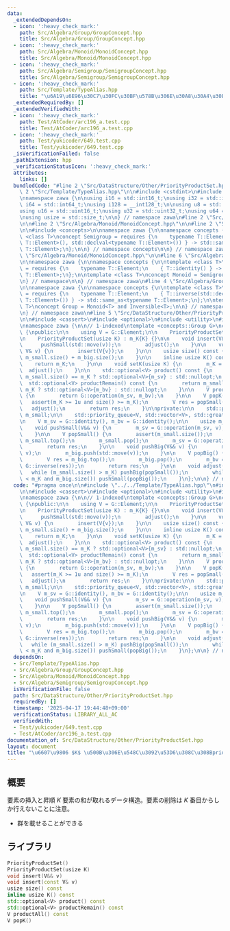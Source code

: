 ```yaml
---
data:
  _extendedDependsOn:
  - icon: ':heavy_check_mark:'
    path: Src/Algebra/Group/GroupConcept.hpp
    title: Src/Algebra/Group/GroupConcept.hpp
  - icon: ':heavy_check_mark:'
    path: Src/Algebra/Monoid/MonoidConcept.hpp
    title: Src/Algebra/Monoid/MonoidConcept.hpp
  - icon: ':heavy_check_mark:'
    path: Src/Algebra/Semigroup/SemigroupConcept.hpp
    title: Src/Algebra/Semigroup/SemigroupConcept.hpp
  - icon: ':heavy_check_mark:'
    path: Src/Template/TypeAlias.hpp
    title: "\u6A19\u6E96\u30C7\u30FC\u30BF\u578B\u306E\u30A8\u30A4\u30EA\u30A2\u30B9"
  _extendedRequiredBy: []
  _extendedVerifiedWith:
  - icon: ':heavy_check_mark:'
    path: Test/AtCoder/arc196_a.test.cpp
    title: Test/AtCoder/arc196_a.test.cpp
  - icon: ':heavy_check_mark:'
    path: Test/yukicoder/649.test.cpp
    title: Test/yukicoder/649.test.cpp
  _isVerificationFailed: false
  _pathExtension: hpp
  _verificationStatusIcon: ':heavy_check_mark:'
  attributes:
    links: []
  bundledCode: "#line 2 \"Src/DataStructure/Other/PriorityProductSet.hpp\"\n\n#line\
    \ 2 \"Src/Template/TypeAlias.hpp\"\n\n#include <cstdint>\n#include <cstddef>\n\
    \nnamespace zawa {\n\nusing i16 = std::int16_t;\nusing i32 = std::int32_t;\nusing\
    \ i64 = std::int64_t;\nusing i128 = __int128_t;\n\nusing u8 = std::uint8_t;\n\
    using u16 = std::uint16_t;\nusing u32 = std::uint32_t;\nusing u64 = std::uint64_t;\n\
    \nusing usize = std::size_t;\n\n} // namespace zawa\n#line 2 \"Src/Algebra/Group/GroupConcept.hpp\"\
    \n\n#line 2 \"Src/Algebra/Monoid/MonoidConcept.hpp\"\n\n#line 2 \"Src/Algebra/Semigroup/SemigroupConcept.hpp\"\
    \n\n#include <concepts>\n\nnamespace zawa {\n\nnamespace concepts {\n\ntemplate\
    \ <class T>\nconcept Semigroup = requires {\n    typename T::Element;\n    { T::operation(std::declval<typename\
    \ T::Element>(), std::declval<typename T::Element>()) } -> std::same_as<typename\
    \ T::Element>;\n};\n\n} // namespace concepts\n\n} // namespace zawa\n#line 4\
    \ \"Src/Algebra/Monoid/MonoidConcept.hpp\"\n\n#line 6 \"Src/Algebra/Monoid/MonoidConcept.hpp\"\
    \n\nnamespace zawa {\n\nnamespace concepts {\n\ntemplate <class T>\nconcept Identitiable\
    \ = requires {\n    typename T::Element;\n    { T::identity() } -> std::same_as<typename\
    \ T::Element>;\n};\n\ntemplate <class T>\nconcept Monoid = Semigroup<T> and Identitiable<T>;\n\
    \n} // namespace\n\n} // namespace zawa\n#line 4 \"Src/Algebra/Group/GroupConcept.hpp\"\
    \n\nnamespace zawa {\n\nnamespace concepts {\n\ntemplate <class T>\nconcept Inversible\
    \ = requires {\n    typename T::Element;\n    { T::inverse(std::declval<typename\
    \ T::Element>()) } -> std::same_as<typename T::Element>;\n};\n\ntemplate <class\
    \ T>\nconcept Group = Monoid<T> and Inversible<T>;\n\n} // namespace Concept\n\
    \n} // namespace zawa\n#line 5 \"Src/DataStructure/Other/PriorityProductSet.hpp\"\
    \n\n#include <cassert>\n#include <optional>\n#include <utility>\n#include <queue>\n\
    \nnamespace zawa {\n\n// 1-indexed\ntemplate <concepts::Group G>\nclass PriorityProductSet\
    \ {\npublic:\n\n    using V = G::Element;\n\n    PriorityProductSet() = default;\n\
    \n    PriorityProductSet(usize K) : m_K{K} {}\n\n    void insert(V&& v) {\n  \
    \      pushSmall(std::move(v));\n        adjust();\n    }\n\n    void insert(const\
    \ V& v) {\n        insert(V{v});\n    }\n\n    usize size() const {\n        return\
    \ m_small.size() + m_big.size();\n    }\n\n    inline usize K() const {\n    \
    \    return m_K;\n    }\n\n    void setK(usize K) {\n        m_K = K;\n      \
    \  adjust();\n    }\n\n    std::optional<V> product() const {\n        return\
    \ m_small.size() == m_K ? std::optional<V>{m_sv} : std::nullopt;\n    }\n\n  \
    \  std::optional<V> productRemain() const {\n        return m_small.size() ==\
    \ m_K ? std::optional<V>{m_bv} : std::nullopt;\n    }\n\n    V productAll() const\
    \ {\n        return G::operation(m_sv, m_bv);\n    }\n\n    V popK() {\n     \
    \   assert(m_K >= 1u and size() >= m_K);\n        V res = popSmall(); \n     \
    \   adjust();\n        return res;\n    }\n\nprivate:\n\n    std::priority_queue<V>\
    \ m_small;\n\n    std::priority_queue<V, std::vector<V>, std::greater<V>> m_big;\n\
    \n    V m_sv = G::identity(), m_bv = G::identity();\n\n    usize m_K = 0;\n\n\
    \    void pushSmall(V&& v) {\n        m_sv = G::operation(m_sv, v);\n        m_small.push(std::move(v));\n\
    \    }\n\n    V popSmall() {\n        assert(m_small.size());\n        V res =\
    \ m_small.top();\n        m_small.pop();\n        m_sv = G::operation(m_sv, G::inverse(res));\n\
    \        return res;\n    }\n\n    void pushBig(V&& v) {\n        m_bv = G::operation(m_bv,\
    \ v);\n        m_big.push(std::move(v));\n    }\n\n    V popBig() {\n        assert(m_big.size());\n\
    \        V res = m_big.top();\n        m_big.pop();\n        m_bv = G::operation(m_bv,\
    \ G::inverse(res));\n        return res;\n    }\n\n    void adjust() {\n     \
    \   while (m_small.size() > m_K) pushBig(popSmall());\n        while (m_small.size()\
    \ < m_K and m_big.size()) pushSmall(popBig());\n    }\n};\n\n} // namespace zawa\n"
  code: "#pragma once\n\n#include \"../../Template/TypeAlias.hpp\"\n#include \"../../Algebra/Group/GroupConcept.hpp\"\
    \n\n#include <cassert>\n#include <optional>\n#include <utility>\n#include <queue>\n\
    \nnamespace zawa {\n\n// 1-indexed\ntemplate <concepts::Group G>\nclass PriorityProductSet\
    \ {\npublic:\n\n    using V = G::Element;\n\n    PriorityProductSet() = default;\n\
    \n    PriorityProductSet(usize K) : m_K{K} {}\n\n    void insert(V&& v) {\n  \
    \      pushSmall(std::move(v));\n        adjust();\n    }\n\n    void insert(const\
    \ V& v) {\n        insert(V{v});\n    }\n\n    usize size() const {\n        return\
    \ m_small.size() + m_big.size();\n    }\n\n    inline usize K() const {\n    \
    \    return m_K;\n    }\n\n    void setK(usize K) {\n        m_K = K;\n      \
    \  adjust();\n    }\n\n    std::optional<V> product() const {\n        return\
    \ m_small.size() == m_K ? std::optional<V>{m_sv} : std::nullopt;\n    }\n\n  \
    \  std::optional<V> productRemain() const {\n        return m_small.size() ==\
    \ m_K ? std::optional<V>{m_bv} : std::nullopt;\n    }\n\n    V productAll() const\
    \ {\n        return G::operation(m_sv, m_bv);\n    }\n\n    V popK() {\n     \
    \   assert(m_K >= 1u and size() >= m_K);\n        V res = popSmall(); \n     \
    \   adjust();\n        return res;\n    }\n\nprivate:\n\n    std::priority_queue<V>\
    \ m_small;\n\n    std::priority_queue<V, std::vector<V>, std::greater<V>> m_big;\n\
    \n    V m_sv = G::identity(), m_bv = G::identity();\n\n    usize m_K = 0;\n\n\
    \    void pushSmall(V&& v) {\n        m_sv = G::operation(m_sv, v);\n        m_small.push(std::move(v));\n\
    \    }\n\n    V popSmall() {\n        assert(m_small.size());\n        V res =\
    \ m_small.top();\n        m_small.pop();\n        m_sv = G::operation(m_sv, G::inverse(res));\n\
    \        return res;\n    }\n\n    void pushBig(V&& v) {\n        m_bv = G::operation(m_bv,\
    \ v);\n        m_big.push(std::move(v));\n    }\n\n    V popBig() {\n        assert(m_big.size());\n\
    \        V res = m_big.top();\n        m_big.pop();\n        m_bv = G::operation(m_bv,\
    \ G::inverse(res));\n        return res;\n    }\n\n    void adjust() {\n     \
    \   while (m_small.size() > m_K) pushBig(popSmall());\n        while (m_small.size()\
    \ < m_K and m_big.size()) pushSmall(popBig());\n    }\n};\n\n} // namespace zawa\n"
  dependsOn:
  - Src/Template/TypeAlias.hpp
  - Src/Algebra/Group/GroupConcept.hpp
  - Src/Algebra/Monoid/MonoidConcept.hpp
  - Src/Algebra/Semigroup/SemigroupConcept.hpp
  isVerificationFile: false
  path: Src/DataStructure/Other/PriorityProductSet.hpp
  requiredBy: []
  timestamp: '2025-04-17 19:44:48+09:00'
  verificationStatus: LIBRARY_ALL_AC
  verifiedWith:
  - Test/yukicoder/649.test.cpp
  - Test/AtCoder/arc196_a.test.cpp
documentation_of: Src/DataStructure/Other/PriorityProductSet.hpp
layout: document
title: "\u6607\u9806 $K$ \u500B\u306E\u548C\u3092\u53D6\u308C\u308Bpriority_queue"
---
```


## 概要

要素の挿入と昇順 $K$ 要素の和が取れるデータ構造。要素の削除は $K$ 番目からしか行えないことに注意。

- 群を載せることができる

## ライブラリ

```cpp
PriorityProductSet()
PriorityProductSet(usize K)
void insert(V&& v)
void insert(const V& v)
usize size() const
inline usize K() const
std::optional<V> product() const
std::optional<V> productRemain() const
V productAll() const
V popK()
```
